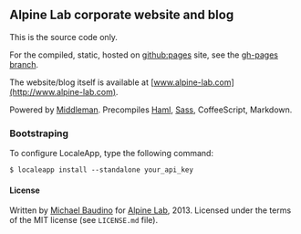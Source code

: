 ## Alpine Lab corporate website and blog

This is the source code only.

For the compiled, static, hosted on [github:pages](http://pages.github.com) site, see the [gh-pages branch](https://github.com/alpinelab/website/tree/gh-pages).

The website/blog itself is available at [www.alpine-lab.com](http://www.alpine-lab.com).

Powered by [Middleman](http://middlemanapp.com).
Precompiles [Haml](http://haml.info), [Sass](http://sass-lang.com), CoffeeScript, Markdown.

### Bootstraping

To configure LocaleApp, type the following command:
```shell
$ localeapp install --standalone your_api_key
```

#### License

Written by [Michael Baudino](https://github.com/michaelbaudino) for [Alpine Lab](http://www.alpine-lab.com), 2013.
Licensed under the terms of the MIT license (see `LICENSE.md` file).